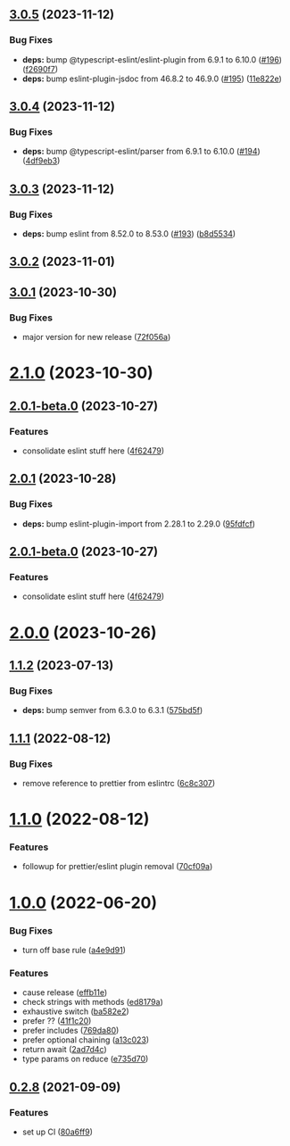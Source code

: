 ## [3.0.5](https://github.com/forcedotcom/eslint-config-salesforce-typescript/compare/3.0.4...3.0.5) (2023-11-12)


### Bug Fixes

* **deps:** bump @typescript-eslint/eslint-plugin from 6.9.1 to 6.10.0 ([#196](https://github.com/forcedotcom/eslint-config-salesforce-typescript/issues/196)) ([f2690f7](https://github.com/forcedotcom/eslint-config-salesforce-typescript/commit/f2690f7c7f14d03bc38d8a12f36989133104cd8b))
* **deps:** bump eslint-plugin-jsdoc from 46.8.2 to 46.9.0 ([#195](https://github.com/forcedotcom/eslint-config-salesforce-typescript/issues/195)) ([11e822e](https://github.com/forcedotcom/eslint-config-salesforce-typescript/commit/11e822eb4fdbc8fe05cf08e2aaac286a315541ca))



## [3.0.4](https://github.com/forcedotcom/eslint-config-salesforce-typescript/compare/3.0.3...3.0.4) (2023-11-12)


### Bug Fixes

* **deps:** bump @typescript-eslint/parser from 6.9.1 to 6.10.0 ([#194](https://github.com/forcedotcom/eslint-config-salesforce-typescript/issues/194)) ([4df9eb3](https://github.com/forcedotcom/eslint-config-salesforce-typescript/commit/4df9eb312f0d69b07b10e38d2aed926063cfe792))



## [3.0.3](https://github.com/forcedotcom/eslint-config-salesforce-typescript/compare/3.0.2...3.0.3) (2023-11-12)


### Bug Fixes

* **deps:** bump eslint from 8.52.0 to 8.53.0 ([#193](https://github.com/forcedotcom/eslint-config-salesforce-typescript/issues/193)) ([b8d5534](https://github.com/forcedotcom/eslint-config-salesforce-typescript/commit/b8d55344ba3f5858038a78f4511ba8998e451443))



## [3.0.2](https://github.com/forcedotcom/eslint-config-salesforce-typescript/compare/3.0.1...3.0.2) (2023-11-01)



## [3.0.1](https://github.com/forcedotcom/eslint-config-salesforce-typescript/compare/2.1.0...3.0.1) (2023-10-30)


### Bug Fixes

* major version for new release ([72f056a](https://github.com/forcedotcom/eslint-config-salesforce-typescript/commit/72f056a15a49597944897ffb7be545e8460fdd10))



# [2.1.0](https://github.com/forcedotcom/eslint-config-salesforce-typescript/compare/2.0.1...2.1.0) (2023-10-30)



## [2.0.1-beta.0](https://github.com/forcedotcom/eslint-config-salesforce-typescript/compare/2.0.0...2.0.1-beta.0) (2023-10-27)


### Features

* consolidate eslint stuff here ([4f62479](https://github.com/forcedotcom/eslint-config-salesforce-typescript/commit/4f6247914eab76f9251e404195899f609b9a9483))



## [2.0.1](https://github.com/forcedotcom/eslint-config-salesforce-typescript/compare/2.0.1-beta.0...2.0.1) (2023-10-28)


### Bug Fixes

* **deps:** bump eslint-plugin-import from 2.28.1 to 2.29.0 ([95fdfcf](https://github.com/forcedotcom/eslint-config-salesforce-typescript/commit/95fdfcf9730b974c281b6b89a16e437c8e733c43))



## [2.0.1-beta.0](https://github.com/forcedotcom/eslint-config-salesforce-typescript/compare/2.0.0...2.0.1-beta.0) (2023-10-27)


### Features

* consolidate eslint stuff here ([4f62479](https://github.com/forcedotcom/eslint-config-salesforce-typescript/commit/4f6247914eab76f9251e404195899f609b9a9483))



# [2.0.0](https://github.com/forcedotcom/eslint-config-salesforce-typescript/compare/1.1.2...2.0.0) (2023-10-26)



## [1.1.2](https://github.com/forcedotcom/eslint-config-salesforce-typescript/compare/v1.1.1...1.1.2) (2023-07-13)


### Bug Fixes

* **deps:** bump semver from 6.3.0 to 6.3.1 ([575bd5f](https://github.com/forcedotcom/eslint-config-salesforce-typescript/commit/575bd5fae2e5f570023f367fb7a2ea96f455c224))



## [1.1.1](https://github.com/forcedotcom/eslint-config-salesforce-typescript/compare/v1.1.0...v1.1.1) (2022-08-12)


### Bug Fixes

* remove reference to prettier from eslintrc ([6c8c307](https://github.com/forcedotcom/eslint-config-salesforce-typescript/commit/6c8c307032478a0e07feb9b1655e50e06b7fef3c))



# [1.1.0](https://github.com/forcedotcom/eslint-config-salesforce-typescript/compare/v1.0.0...v1.1.0) (2022-08-12)


### Features

* followup for prettier/eslint plugin removal ([70cf09a](https://github.com/forcedotcom/eslint-config-salesforce-typescript/commit/70cf09a37d42ee4aa801682fd17b2ddaffb7fdd8))



# [1.0.0](https://github.com/forcedotcom/eslint-config-salesforce-typescript/compare/v0.2.8...v1.0.0) (2022-06-20)


### Bug Fixes

* turn off base rule ([a4e9d91](https://github.com/forcedotcom/eslint-config-salesforce-typescript/commit/a4e9d9195403680aaaa952c864226b16afb0b549))


### Features

* cause release ([effb11e](https://github.com/forcedotcom/eslint-config-salesforce-typescript/commit/effb11ec618318e2d548fe546ccbc26a71c0e8a3))
* check strings with methods ([ed8179a](https://github.com/forcedotcom/eslint-config-salesforce-typescript/commit/ed8179a66af4a14e2942734822486257c4d65c45))
* exhaustive switch ([ba582e2](https://github.com/forcedotcom/eslint-config-salesforce-typescript/commit/ba582e28e24d8512040dc11d009459bbe00ff3b1))
* prefer ?? ([41f1c20](https://github.com/forcedotcom/eslint-config-salesforce-typescript/commit/41f1c202153f8bd0d52fa8e107afad89b7a4dff3))
* prefer includes ([769da80](https://github.com/forcedotcom/eslint-config-salesforce-typescript/commit/769da8089f7ed8baa7f0910cc59ee8d1f34ef184))
* prefer optional chaining ([a13c023](https://github.com/forcedotcom/eslint-config-salesforce-typescript/commit/a13c0239a7eecb4726a5a864dc6213a407f05f6a))
* return await ([2ad7d4c](https://github.com/forcedotcom/eslint-config-salesforce-typescript/commit/2ad7d4c9c5b49e501d338660dedf97a8e43da56a))
* type params on reduce ([e735d70](https://github.com/forcedotcom/eslint-config-salesforce-typescript/commit/e735d70e799e481489f4e991ce8a8e97e68ae407))



## [0.2.8](https://github.com/forcedotcom/eslint-config-salesforce-typescript/compare/80a6ff9c85c158a96381e3f69a4a3b35bdef68a0...v0.2.8) (2021-09-09)


### Features

* set up CI ([80a6ff9](https://github.com/forcedotcom/eslint-config-salesforce-typescript/commit/80a6ff9c85c158a96381e3f69a4a3b35bdef68a0))



